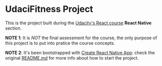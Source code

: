 # UdaciFitness Project

This is the project built during the [Udacity's React course](https://www.udacity.com/course/react-nanodegree--nd019) **React Native** section.

**NOTE 1**: It is *NOT* the final assessment for the course, the only purpose of this project is to put into pratice the course concepts.

**NOTE 2**: It's been bootstrapped with [Create React Native App](https://github.com/react-community/create-react-native-app): check the original [README.md](docs/CRNA_README.md) for more info about how to start the project.

